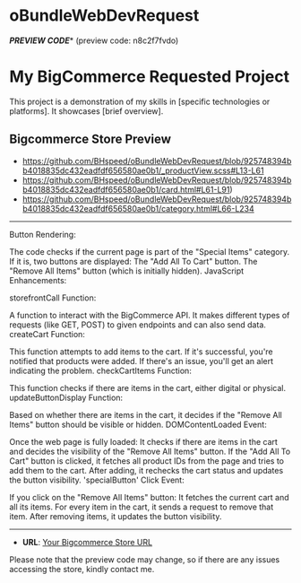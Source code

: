 # oBundleWebDevRequest
***PREVIEW CODE****
(preview code: n8c2f7fvdo)
# My BigCommerce Requested Project

This project is a demonstration of my skills in [specific technologies or platforms]. It showcases [brief overview].

## Bigcommerce Store Preview

- https://github.com/BHspeed/oBundleWebDevRequest/blob/925748394bb4018835dc432eadfdf656580ae0b1/_productView.scss#L13-L61
- https://github.com/BHspeed/oBundleWebDevRequest/blob/925748394bb4018835dc432eadfdf656580ae0b1/card.html#L61-L91)
- https://github.com/BHspeed/oBundleWebDevRequest/blob/925748394bb4018835dc432eadfdf656580ae0b1/category.html#L66-L234
- ------------------------------------------------------------------------------------------------------------------

Button Rendering:

The code checks if the current page is part of the "Special Items" category.
If it is, two buttons are displayed:
The "Add All To Cart" button.
The "Remove All Items" button (which is initially hidden).
JavaScript Enhancements:

storefrontCall Function:

A function to interact with the BigCommerce API. It makes different types of requests (like GET, POST) to given endpoints and can also send data.
createCart Function:

This function attempts to add items to the cart. If it's successful, you're notified that products were added. If there's an issue, you'll get an alert indicating the problem.
checkCartItems Function:

This function checks if there are items in the cart, either digital or physical.
updateButtonDisplay Function:

Based on whether there are items in the cart, it decides if the "Remove All Items" button should be visible or hidden.
DOMContentLoaded Event:

Once the web page is fully loaded:
It checks if there are items in the cart and decides the visibility of the "Remove All Items" button.
If the "Add All To Cart" button is clicked, it fetches all product IDs from the page and tries to add them to the cart. After adding, it rechecks the cart status and updates the button visibility.
'specialButton' Click Event:

If you click on the "Remove All Items" button:
It fetches the current cart and all its items.
For every item in the cart, it sends a request to remove that item.
After removing items, it updates the button visibility.


-----------------------------------------------------------------------------

- **URL**: [Your Bigcommerce Store URL](https://obundle-demo-request.mybigcommerce.com/)

Please note that the preview code may change, so if there are any issues accessing the store, kindly contact me.
